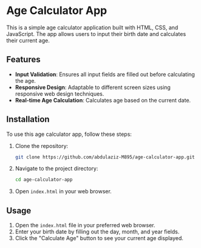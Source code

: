 # Age Calculator App

This is a simple age calculator application built with HTML, CSS, and JavaScript. The app allows users to input their birth date and calculates their current age.

## Features

- **Input Validation**: Ensures all input fields are filled out before calculating the age.
- **Responsive Design**: Adaptable to different screen sizes using responsive web design techniques.
- **Real-time Age Calculation**: Calculates age based on the current date.

## Installation

To use this age calculator app, follow these steps:

1. Clone the repository:
    ```sh
    git clone https://github.com/abdulaziz-M895/age-calculator-app.git
    ```

2. Navigate to the project directory:
    ```sh
    cd age-calculator-app
    ```

3. Open `index.html` in your web browser.

## Usage

1. Open the `index.html` file in your preferred web browser.
2. Enter your birth date by filling out the day, month, and year fields.
3. Click the "Calculate Age" button to see your current age displayed.
